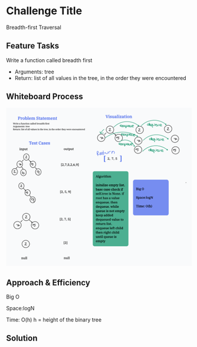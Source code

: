 # Challenge Title

Breadth-first Traversal

## Feature Tasks

Write a function called breadth first

- Arguments: tree
- Return: list of all values in the tree, in the order they were encountered

## Whiteboard Process

![Whiteboard](/python/docs/tree_breadth_first/WBCC17BTBreadthTraverse.png)

## Approach & Efficiency

Big O

Space:logN

Time: O(h) h = height of the binary tree

## Solution
<!-- Show how to run your code, and examples of it in action -->
